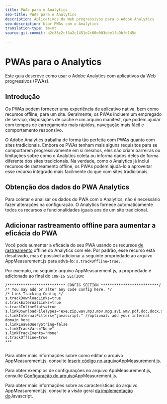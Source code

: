 ```yaml
---
title: PWAs para o Analytics
seo-title: PWAs para o Analytics
description: Aplicativos da Web progressivos para o Adobe Analytics
seo-description: Usar PWAs com o Analytics
translation-type: tm+mt
source-git-commit: a2c38c2cf3a2c1451e2c60e003ebe1fa9bfd145d

---
```



# PWAs para o Analytics

Este guia descreve como usar o Adobe Analytics com aplicativos da Web progressivos (PWAs).

## Introdução

Os PWAs podem fornecer uma experiência de aplicativo nativa, bem como recursos offline, para um site. Geralmente, os PWAs incluem um empregado de serviço, disposições de cache e um arquivo manifest, que podem ajudar com tempos de carregamento mais rápidos, navegação mais fácil e comportamento responsivo.

O Adobe Analytics trabalha de forma tão perfeita com PWAs quanto com sites tradicionais. Embora os PWAs tenham mais alguns requisitos para se comportarem progressivamente em si mesmos, eles não criam barreiras ou limitações sobre como o Analytics coleta ou informa dados deles de forma diferente dos sites tradicionais. Na verdade, como o Analytics já inclui recursos de rastreamento offline, os PWAs podem ajudá-lo a aproveitar esse recurso integrado mais facilmente do que com sites tradicionais.

## Obtenção dos dados do PWA Analytics

Para coletar e analisar os dados do PWA com o Analytics, não é necessário fazer alterações na configuração. O Analytics fornece automaticamente todos os recursos e funcionalidades iguais aos de um site tradicional.

## Adicionar rastreamento offline para aumentar a eficácia do PWA

Você pode aumentar a eficácia do seu PWA usando os recursos [de rastreamento](https://docs.adobe.com/content/help/en/analytics/implementation/javascript-implementation/offline-tracking.html) offline do Analytics com ele. Por padrão, esse recurso está desativado, mas é possível adicionar a seguinte propriedade ao arquivo AppMeasurement.js para ativá-lo: `s.trackOffline=true;`.

Por exemplo, no seguinte arquivo AppMeasurement.js, a propriedade é adicionada ao final do `CONFIG SECTION`:

```
/************************** CONFIG SECTION **************************/ 
/* You may add or alter any code config here. */ 
/* Link Tracking Config */ 
s.trackDownloadLinks=true 
s.trackExternalLinks=true 
s.trackInlineStats=true 
s.linkDownloadFileTypes="exe,zip,wav,mp3,mov,mpg,avi,wmv,pdf,doc,docx,xls,xlsx,ppt,pptx" 
s.linkInternalFilters="javascript:" //optional: add your internal domain here 
s.linkLeaveQueryString=false 
s.linkTrackVars="None" 
s.linkTrackEvents="None" 
s.trackOffline=true
***
    
```


Para obter mais informações sobre como editar o arquivo AppMeasurement.js, consulte [Inserir código no arquivo](https://docs.adobe.com/content/help/en/analytics/implementation/implement-analytics-with-dtm/analytics-tool/t-appmeasurement-code.html)AppMeasurement.js.

Para obter exemplos de configurações no arquivo AppMeasurement.js, consulte [Configuração do arquivo](https://docs.adobe.com/content/help/en/analytics/implementation/javascript-implementation/appmeasure-mjs-pagecode.html#section_042412C29CC249E298F19B2BC2F43CE7)AppMeasurement.js.

Para obter mais informações sobre as características do arquivo AppMeasurement.js, consulte a visão geral [da implementação do](https://docs.adobe.com/content/help/en/analytics/implementation/javascript-implementation/appmeasurement-js/appmeasure-mjs.html)Javascript.

